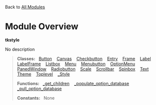 Back to [All Modules](https://github.com/pyrustic/tkstyle/blob/master/docs/modules/README.md#readme)

# Module Overview

**tkstyle**
 
No description

> **Classes:** &nbsp; [Button](https://github.com/pyrustic/tkstyle/blob/master/docs/modules/content/tkstyle/content/classes/Button.md#class-button) &nbsp;&nbsp; [Canvas](https://github.com/pyrustic/tkstyle/blob/master/docs/modules/content/tkstyle/content/classes/Canvas.md#class-canvas) &nbsp;&nbsp; [Checkbutton](https://github.com/pyrustic/tkstyle/blob/master/docs/modules/content/tkstyle/content/classes/Checkbutton.md#class-checkbutton) &nbsp;&nbsp; [Entry](https://github.com/pyrustic/tkstyle/blob/master/docs/modules/content/tkstyle/content/classes/Entry.md#class-entry) &nbsp;&nbsp; [Frame](https://github.com/pyrustic/tkstyle/blob/master/docs/modules/content/tkstyle/content/classes/Frame.md#class-frame) &nbsp;&nbsp; [Label](https://github.com/pyrustic/tkstyle/blob/master/docs/modules/content/tkstyle/content/classes/Label.md#class-label) &nbsp;&nbsp; [LabelFrame](https://github.com/pyrustic/tkstyle/blob/master/docs/modules/content/tkstyle/content/classes/LabelFrame.md#class-labelframe) &nbsp;&nbsp; [Listbox](https://github.com/pyrustic/tkstyle/blob/master/docs/modules/content/tkstyle/content/classes/Listbox.md#class-listbox) &nbsp;&nbsp; [Menu](https://github.com/pyrustic/tkstyle/blob/master/docs/modules/content/tkstyle/content/classes/Menu.md#class-menu) &nbsp;&nbsp; [Menubutton](https://github.com/pyrustic/tkstyle/blob/master/docs/modules/content/tkstyle/content/classes/Menubutton.md#class-menubutton) &nbsp;&nbsp; [OptionMenu](https://github.com/pyrustic/tkstyle/blob/master/docs/modules/content/tkstyle/content/classes/OptionMenu.md#class-optionmenu) &nbsp;&nbsp; [PanedWindow](https://github.com/pyrustic/tkstyle/blob/master/docs/modules/content/tkstyle/content/classes/PanedWindow.md#class-panedwindow) &nbsp;&nbsp; [Radiobutton](https://github.com/pyrustic/tkstyle/blob/master/docs/modules/content/tkstyle/content/classes/Radiobutton.md#class-radiobutton) &nbsp;&nbsp; [Scale](https://github.com/pyrustic/tkstyle/blob/master/docs/modules/content/tkstyle/content/classes/Scale.md#class-scale) &nbsp;&nbsp; [Scrollbar](https://github.com/pyrustic/tkstyle/blob/master/docs/modules/content/tkstyle/content/classes/Scrollbar.md#class-scrollbar) &nbsp;&nbsp; [Spinbox](https://github.com/pyrustic/tkstyle/blob/master/docs/modules/content/tkstyle/content/classes/Spinbox.md#class-spinbox) &nbsp;&nbsp; [Text](https://github.com/pyrustic/tkstyle/blob/master/docs/modules/content/tkstyle/content/classes/Text.md#class-text) &nbsp;&nbsp; [Theme](https://github.com/pyrustic/tkstyle/blob/master/docs/modules/content/tkstyle/content/classes/Theme.md#class-theme) &nbsp;&nbsp; [Toplevel](https://github.com/pyrustic/tkstyle/blob/master/docs/modules/content/tkstyle/content/classes/Toplevel.md#class-toplevel) &nbsp;&nbsp; [\_Style](https://github.com/pyrustic/tkstyle/blob/master/docs/modules/content/tkstyle/content/classes/_Style.md#class-_style)
>
> **Functions:** &nbsp; [\_get\_children](https://github.com/pyrustic/tkstyle/blob/master/docs/modules/content/tkstyle/content/functions.md#_get_children) &nbsp;&nbsp; [\_populate\_option\_database](https://github.com/pyrustic/tkstyle/blob/master/docs/modules/content/tkstyle/content/functions.md#_populate_option_database) &nbsp;&nbsp; [\_pull\_option\_database](https://github.com/pyrustic/tkstyle/blob/master/docs/modules/content/tkstyle/content/functions.md#_pull_option_database)
>
> **Constants:** &nbsp; None
